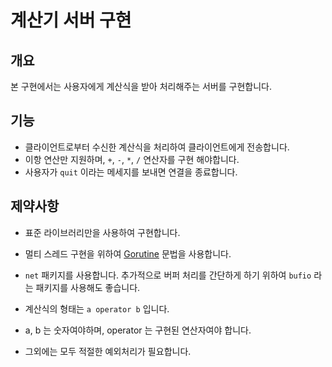 # 계산기 서버 구현

## 개요

본 구현에서는 사용자에게 계산식을 받아 처리해주는 서버를 구현합니다.

## 기능

- 클라이언트로부터 수신한 계산식을 처리하여 클라이언트에게 전송합니다.
- 이항 연산만 지원하며, `+`, `-`, `*`, `/` 연산자를 구현 해야합니다.
- 사용자가 `quit` 이라는 메세지를 보내면 연결을 종료합니다.

## 제약사항

- 표준 라이브러리만을 사용하여 구현합니다.

- 멀티 스레드 구현을 위하여 [Gorutine](https://go.dev/tour/concurrency/1) 문법을 사용합니다.

- `net` 패키지를 사용합니다. 추가적으로 버퍼 처리를 간단하게 하기 위하여 `bufio` 라는 패키지를 사용해도 좋습니다.

- 계산식의 형태는 `a operator b` 입니다.

- a, b 는 숫자여야하며, operator 는 구현된 연산자여야 합니다.

- 그외에는 모두 적절한 예외처리가 필요합니다.
